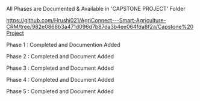 All Phases are Documented & Available in   'CAPSTONE PROJECT'  Folder


https://github.com/Hrushi021/AgriConnect---Smart-Agriculture-CRM/tree/982e0868b3a471d096d7b87da3b4ee064fda8f2a/Capstone%20Project


 
Phase 1 : Completed and Documention Added

Phase 2 : Completed and Document Added

Phase 3 : Completed and Document Added

Phase 4 : Completed and Document Added

Phase 5 : Completed and Document Added
